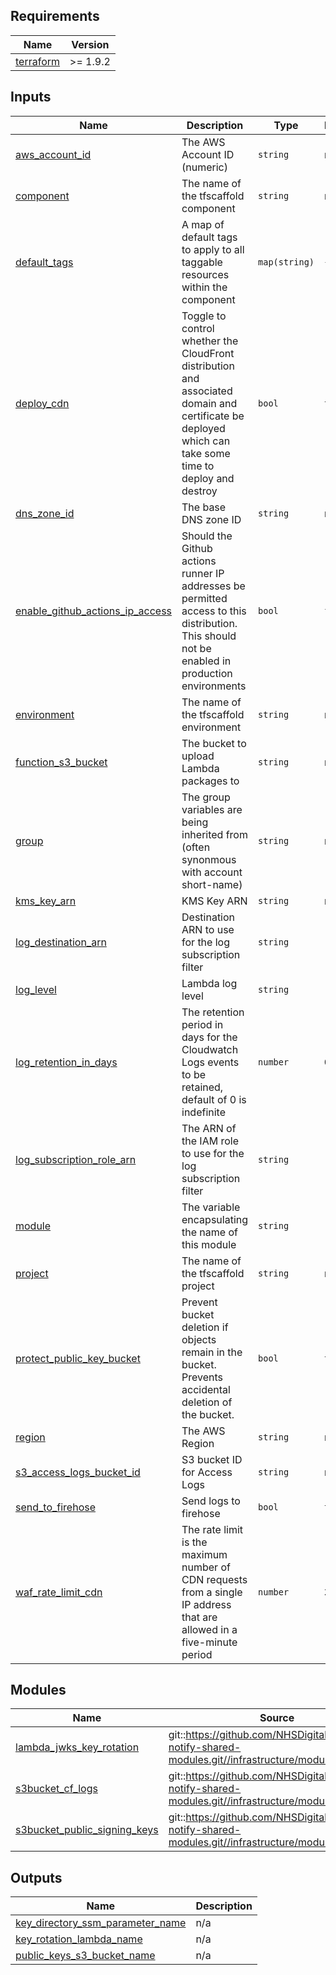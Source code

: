 <!-- BEGIN_TF_DOCS -->
<!-- markdownlint-disable -->
<!-- vale off -->

## Requirements

| Name | Version |
|------|---------|
| <a name="requirement_terraform"></a> [terraform](#requirement\_terraform) | >= 1.9.2 |
## Inputs

| Name | Description | Type | Default | Required |
|------|-------------|------|---------|:--------:|
| <a name="input_aws_account_id"></a> [aws\_account\_id](#input\_aws\_account\_id) | The AWS Account ID (numeric) | `string` | n/a | yes |
| <a name="input_component"></a> [component](#input\_component) | The name of the tfscaffold component | `string` | n/a | yes |
| <a name="input_default_tags"></a> [default\_tags](#input\_default\_tags) | A map of default tags to apply to all taggable resources within the component | `map(string)` | `{}` | no |
| <a name="input_deploy_cdn"></a> [deploy\_cdn](#input\_deploy\_cdn) | Toggle to control whether the CloudFront distribution and associated domain and certificate be deployed which can take some time to deploy and destroy | `bool` | `true` | no |
| <a name="input_dns_zone_id"></a> [dns\_zone\_id](#input\_dns\_zone\_id) | The base DNS zone ID | `string` | n/a | yes |
| <a name="input_enable_github_actions_ip_access"></a> [enable\_github\_actions\_ip\_access](#input\_enable\_github\_actions\_ip\_access) | Should the Github actions runner IP addresses be permitted access to this distribution. This should not be enabled in production environments | `bool` | `false` | no |
| <a name="input_environment"></a> [environment](#input\_environment) | The name of the tfscaffold environment | `string` | n/a | yes |
| <a name="input_function_s3_bucket"></a> [function\_s3\_bucket](#input\_function\_s3\_bucket) | The bucket to upload Lambda packages to | `string` | n/a | yes |
| <a name="input_group"></a> [group](#input\_group) | The group variables are being inherited from (often synonmous with account short-name) | `string` | n/a | yes |
| <a name="input_kms_key_arn"></a> [kms\_key\_arn](#input\_kms\_key\_arn) | KMS Key ARN | `string` | n/a | yes |
| <a name="input_log_destination_arn"></a> [log\_destination\_arn](#input\_log\_destination\_arn) | Destination ARN to use for the log subscription filter | `string` | `""` | no |
| <a name="input_log_level"></a> [log\_level](#input\_log\_level) | Lambda log level | `string` | `"INFO"` | no |
| <a name="input_log_retention_in_days"></a> [log\_retention\_in\_days](#input\_log\_retention\_in\_days) | The retention period in days for the Cloudwatch Logs events to be retained, default of 0 is indefinite | `number` | `0` | no |
| <a name="input_log_subscription_role_arn"></a> [log\_subscription\_role\_arn](#input\_log\_subscription\_role\_arn) | The ARN of the IAM role to use for the log subscription filter | `string` | `""` | no |
| <a name="input_module"></a> [module](#input\_module) | The variable encapsulating the name of this module | `string` | `"psk"` | no |
| <a name="input_project"></a> [project](#input\_project) | The name of the tfscaffold project | `string` | n/a | yes |
| <a name="input_protect_public_key_bucket"></a> [protect\_public\_key\_bucket](#input\_protect\_public\_key\_bucket) | Prevent bucket deletion if objects remain in the bucket.  Prevents accidental deletion of the bucket. | `bool` | `true` | no |
| <a name="input_region"></a> [region](#input\_region) | The AWS Region | `string` | n/a | yes |
| <a name="input_s3_access_logs_bucket_id"></a> [s3\_access\_logs\_bucket\_id](#input\_s3\_access\_logs\_bucket\_id) | S3 bucket ID for Access Logs | `string` | n/a | yes |
| <a name="input_send_to_firehose"></a> [send\_to\_firehose](#input\_send\_to\_firehose) | Send logs to firehose | `bool` | `true` | no |
| <a name="input_waf_rate_limit_cdn"></a> [waf\_rate\_limit\_cdn](#input\_waf\_rate\_limit\_cdn) | The rate limit is the maximum number of CDN requests from a single IP address that are allowed in a five-minute period | `number` | `20000` | no |
## Modules

| Name | Source | Version |
|------|--------|---------|
| <a name="module_lambda_jwks_key_rotation"></a> [lambda\_jwks\_key\_rotation](#module\_lambda\_jwks\_key\_rotation) | git::https://github.com/NHSDigital/nhs-notify-shared-modules.git//infrastructure/modules/lambda | v2.0.4 |
| <a name="module_s3bucket_cf_logs"></a> [s3bucket\_cf\_logs](#module\_s3bucket\_cf\_logs) | git::https://github.com/NHSDigital/nhs-notify-shared-modules.git//infrastructure/modules/s3bucket | v1.0.9 |
| <a name="module_s3bucket_public_signing_keys"></a> [s3bucket\_public\_signing\_keys](#module\_s3bucket\_public\_signing\_keys) | git::https://github.com/NHSDigital/nhs-notify-shared-modules.git//infrastructure/modules/s3bucket | v1.0.9 |
## Outputs

| Name | Description |
|------|-------------|
| <a name="output_key_directory_ssm_parameter_name"></a> [key\_directory\_ssm\_parameter\_name](#output\_key\_directory\_ssm\_parameter\_name) | n/a |
| <a name="output_key_rotation_lambda_name"></a> [key\_rotation\_lambda\_name](#output\_key\_rotation\_lambda\_name) | n/a |
| <a name="output_public_keys_s3_bucket_name"></a> [public\_keys\_s3\_bucket\_name](#output\_public\_keys\_s3\_bucket\_name) | n/a |
<!-- vale on -->
<!-- markdownlint-enable -->
<!-- END_TF_DOCS -->
